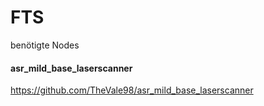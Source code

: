 # FTS



benötigte Nodes

#### asr_mild_base_laserscanner

https://github.com/TheVale98/asr_mild_base_laserscanner
